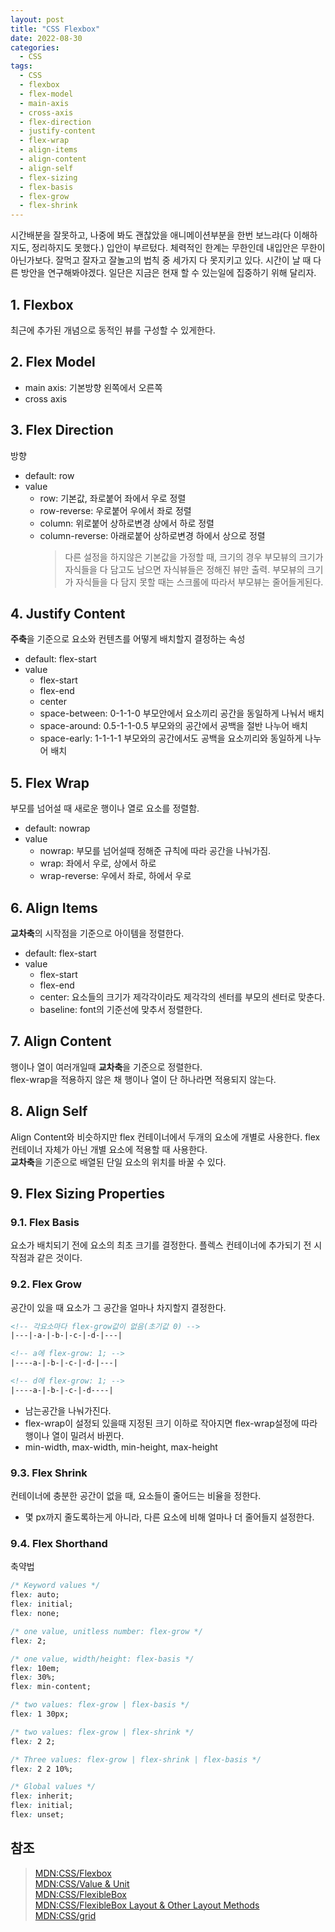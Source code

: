 ```yaml
---
layout: post
title: "CSS Flexbox"
date: 2022-08-30
categories:
  - CSS
tags:
  - CSS
  - flexbox
  - flex-model
  - main-axis
  - cross-axis
  - flex-direction
  - justify-content
  - flex-wrap
  - align-items
  - align-content
  - align-self
  - flex-sizing
  - flex-basis
  - flex-grow
  - flex-shrink
---
```


시간배분을 잘못하고, 나중에 봐도 괜찮았을 애니메이션부분을 한번 보느랴(다 이해하지도, 정리하지도 못했다.) 입안이 부르텄다. 체력적인 한계는 무한인데 내입안은 무한이 아닌가보다. 잘먹고 잘자고 잘놀고의 법칙 중 세가지 다 못지키고 있다. 시간이 날 때 다른 방안을 연구해봐야겠다. 일단은 지금은 현재 할 수 있는일에 집중하기 위해 달리자.

## 1. Flexbox

최근에 추가된 개념으로 동적인 뷰를 구성할 수 있게한다.

## 2. Flex Model

- main axis: 기본방향 왼쪽에서 오른쪽
- cross axis

## 3. Flex Direction

방향

- default: row
- value
  - row: 기본값, 좌로붙어 좌에서 우로 정렬
  - row-reverse: 우로붙어 우에서 좌로 정렬
  - column: 위로붙어 상하로변경 상에서 하로 정렬
  - column-reverse: 아래로붙어 상하로변경 하에서 상으로 정렬
    > 다른 설정을 하지않은 기본값을 가정할 때, 크기의 경우 부모뷰의 크기가 자식들을 다 담고도 남으면 자식뷰들은 정해진 뷰만 출력. 부모뷰의 크기가 자식들을 다 담지 못할 때는 스크롤에 따라서 부모뷰는 줄어들게된다.

## 4. Justify Content

**주축**을 기준으로 요소와 컨텐츠를 어떻게 배치할지 결정하는 속성

- default: flex-start
- value
  - flex-start
  - flex-end
  - center
  - space-between: 0-1-1-0 부모안에서 요소끼리 공간을 동일하게 나눠서 배치
  - space-around: 0.5-1-1-0.5 부모와의 공간에서 공백을 절반 나누어 배치
  - space-early: 1-1-1-1 부모와의 공간에서도 공백을 요소끼리와 동일하게 나누어 배치

## 5. Flex Wrap

부모를 넘어설 때 새로운 행이나 열로 요소를 정렬함.

- default: nowrap
- value
  - nowrap: 부모를 넘어설때 정해준 규칙에 따라 공간을 나눠가짐.
  - wrap: 좌에서 우로, 상에서 하로
  - wrap-reverse: 우에서 좌로, 하에서 우로

## 6. Align Items

**교차축**의 시작점을 기준으로 아이템을 정렬한다.

- default: flex-start
- value
  - flex-start
  - flex-end
  - center: 요소들의 크기가 제각각이라도 제각각의 센터를 부모의 센터로 맞춘다.
  - baseline: font의 기준선에 맞추서 정렬한다.

## 7. Align Content

행이나 열이 여러개일때 **교차축**을 기준으로 정렬한다.  
flex-wrap을 적용하지 않은 채 행이나 열이 단 하나라면 적용되지 않는다.

## 8. Align Self

Align Content와 비슷하지만 flex 컨테이너에서 두개의 요소에 개별로 사용한다. flex 컨테이너 자체가 아닌 개별 요소에 적용할 때 사용한다.  
**교차축**을 기준으로 배열된 단일 요소의 위치를 바꿀 수 있다.

## 9. Flex Sizing Properties

### 9.1. Flex Basis

요소가 배치되기 전에 요소의 최초 크기를 결정한다. 플렉스 컨테이너에 추가되기 전 시작점과 같은 것이다.

### 9.2. Flex Grow

공간이 있을 때 요소가 그 공간을 얼마나 차지할지 결정한다.

```html
<!-- 각요소마다 flex-grow값이 없음(초기값 0) -->
|---|-a-|-b-|-c-|-d-|---|

<!-- a에 flex-grow: 1; -->
|----a-|-b-|-c-|-d-|---|

<!-- d에 flex-grow: 1; -->
|----a-|-b-|-c-|-d----|
```

- 남는공간을 나눠가진다.
- flex-wrap이 설정되 있을때 지정된 크기 이하로 작아지면 flex-wrap설정에 따라 행이나 열이 밀려서 바뀐다.
- min-width, max-width, min-height, max-height

### 9.3. Flex Shrink

컨테이너에 충분한 공간이 없을 때, 요소들이 줄어드는 비율을 정한다.

- 몇 px까지 줄도록하는게 아니라, 다른 요소에 비해 얼마나 더 줄어들지 설정한다.

### 9.4. Flex Shorthand

축약법

```css
/* Keyword values */
flex: auto;
flex: initial;
flex: none;

/* one value, unitless number: flex-grow */
flex: 2;

/* one value, width/height: flex-basis */
flex: 10em;
flex: 30%;
flex: min-content;

/* two values: flex-grow | flex-basis */
flex: 1 30px;

/* two values: flex-grow | flex-shrink */
flex: 2 2;

/* Three values: flex-grow | flex-shrink | flex-basis */
flex: 2 2 10%;

/* Global values */
flex: inherit;
flex: initial;
flex: unset;
```

## 참조

> [MDN:CSS/Flexbox](https://developer.mozilla.org/ko/docs/Learn/CSS/CSS_layout/Flexbox)  
> [MDN:CSS/Value & Unit](https://developer.mozilla.org/ko/docs/Web/CSS/CSS_Values_and_Units)  
> [MDN:CSS/FlexibleBox](https://developer.mozilla.org/ko/docs/Web/CSS/CSS_Flexible_Box_Layout/Basic_Concepts_of_Flexbox)  
> [MDN:CSS/FlexibleBox Layout & Other Layout Methods](https://developer.mozilla.org/en-US/docs/Web/CSS/CSS_Flexible_Box_Layout/Relationship_of_Flexbox_to_Other_Layout_Methods)  
> [MDN:CSS/grid](https://developer.mozilla.org/ko/docs/Web/CSS/grid)
